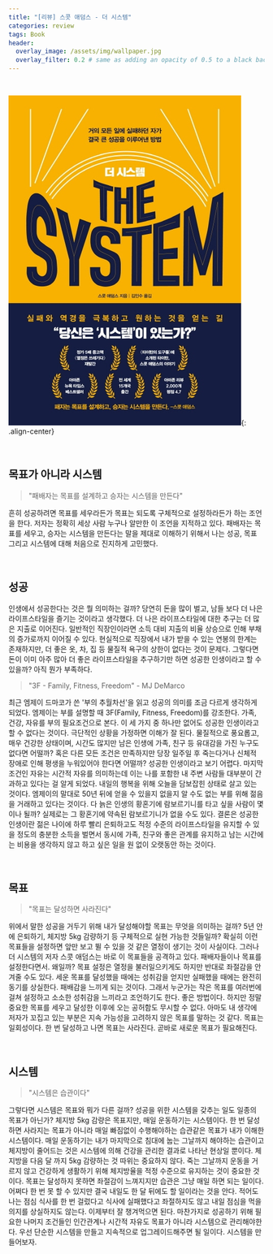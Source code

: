 ```yaml
---
title: "[리뷰] 스콧 애덤스 - 더 시스템"
categories: review
tags: Book
header:
  overlay_image: /assets/img/wallpaper.jpg
  overlay_filter: 0.2 # same as adding an opacity of 0.5 to a black background
---
```


<br>

![png](/assets/img/common/the-system.jpg){: .align-center}

<br>


## 목표가 아니라 시스템

> "패배자는 목표를 설계하고 승자는 시스템을 만든다" 

흔히 성공하려면 목표를 세우라든가 목표는 되도록 구체적으로 설정하라든가 하는 조언을 한다. 저자는 정확히 세상 사람 누구나 알만한 이 조언을 지적하고 있다. 패배자는 목표를 세우고, 승자는 시스템을 만든다는 말을 제대로 이해하기 위해서 나는 성공, 목표 그리고 시스템에 대해 처음으로 진지하게 고민했다.

<br>

## 성공

인생에서 성공한다는 것은 뭘 의미하는 걸까? 당연히 돈을 많이 벌고, 남들 보다 더 나은 라이프스타일을 즐기는 것이라고 생각했다. 더 나은 라이프스타일에 대한 추구는 더 많은 지출로 이어진다. 일반적인 직장인이라면 소득 대비 지출의 비율 상승으로 인해 부채의 증가로까지 이어질 수 있다. 현실적으로 직장에서 내가 받을 수 있는 연봉의 한계는 존재하지만, 더 좋은 옷, 차, 집 등 물질적 욕구의 상한이 없다는 것이 문제다. 그렇다면 돈이 이미 아주 많아 더 좋은 라이프스타일을 추구하기만 하면 성공한 인생이라고 할 수 있을까? 아직 뭔가 부족하다. 

> "3F - Family, Fitness, Freedom" - MJ DeMarco

최근 엠제이 드마코가 쓴 '부의 추월차선'을 읽고 성공의 의미를 조금 다르게 생각하게 되었다. 엠제이는 부를 설명할 때 3F(Family, Fitness, Freedom)를 강조한다. 가족, 건강, 자유를 부의 필요조건으로 본다. 이 세 가지 중 하나만 없어도 성공한 인생이라고 할 수 없다는 것이다. 극단적인 상황을 가정하면 이해가 잘 된다. 물질적으로 풍요롭고, 매우 건강한 상태이며, 시간도 많지만 남은 인생에 가족, 친구 등 유대감을 가진 누구도 없다면 어떨까? 혹은 다른 모든 조건은 만족하지만 당장 일주일 후 죽는다거나 신체적 장애로 인해 평생을 누워있어야 한다면 어떨까? 성공한 인생이라고 보기 어렵다. 마지막 조건인 자유는 시간적 자유를 의미하는데 이는 나를 포함한 내 주변 사람들 대부분이 간과하고 있다는 걸 알게 되었다. 내일의 행복을 위해 오늘을 담보잡힌 상태로 살고 있는 것이다. 엠제이의 말대로 50년 뒤에 얻을 수 있을지 없을지 알 수도 없는 부를 위해 젊음을 거래하고 있다는 것이다. 다 늙은 인생의 황혼기에 람보르기니를 타고 싶을 사람이 몇이나 될까? 실제로는 그 황혼기에 약속된 람보르기니가 없을 수도 있다. 결론은 성공한 인생이란 젊은 나이에 하루 빨리 은퇴하고도 적정 수준의 라이프스타일을 유지할 수 있을 정도의 충분한 소득을 벌면서 동시에 가족, 친구와 좋은 관계를 유지하고 남는 시간에는 비용을 생각하지 않고 하고 싶은 일을 원 없이 오랫동안 하는 것이다. 

<br>

## 목표

> "목표는 달성하면 사라진다"

위에서 말한 성공을 거두기 위해 내가 달성해야할 목표는 무엇을 의미하는 걸까? 5년 안에 은퇴하기, 체지방 5kg 감량하기 등 구체적으로 실현 가능한 것들일까? 확실히 이런 목표들을 설정하면 앞만 보고 뛸 수 있을 것 같은 열정이 생기는 것이 사실이다. 그러나 더 시스템의 저자 스콧 애덤스는 바로 이 목표들을 공격하고 있다. 패배자들이나 목표를 설정한다면서. 왜일까? 목표 설정은 열정을 불러일으키게도 하지만 반대로 좌절감을 안겨줄 수도 있다. 세운 목표를 달성했을 때에는 성취감을 얻지만 실패했을 때에는 완전히 동기를 상실한다. 패배감을 느끼게 되는 것이다. 그래서 누군가는 작은 목표를 여러번에 걸쳐 설정하고 소소한 성취감을 느끼라고 조언하기도 한다. 좋은 방법이다. 하지만 정말 중요한 목표를 세우고 달성한 이후에 오는 공허함도 무시할 수 없다. 아마도 내 생각에 저자가 꼬집고 있는 부분은 지속 가능성을 고려하지 않은 목표를 말하는 것 같다. 목표는 일회성이다. 한 번 달성하고 나면 목표는 사라진다. 곧바로 새로운 목표가 필요해진다. 

<br>

## 시스템

> "시스템은 습관이다"

그렇다면 시스템은 목표와 뭐가 다른 걸까? 성공을 위한 시스템을 갖추는 일도 일종의 목표가 아닌가? 체지방 5kg 감량은 목표지만, 매일 운동하기는 시스템이다. 한 번 달성하면 사라지는 목표가 아니라 매일 빠짐없이 수행해야하는 습관같은 목표가 내가 이해한 시스템이다. 매일 운동하기는 내가 마지막으로 침대에 눕는 그날까지 해야하는 습관이고 체지방이 줄어드는 것은 시스템에 의해 건강을 관리한 결과로 나타난 현상일 뿐이다. 체지방을 다음 달 까지 5kg 감량하는 것 따위는 중요하지 않다. 죽는 그날까지 운동을 거르지 않고 건강하게 생활하기 위해 체지방율을 적정 수준으로 유지하는 것이 중요한 것이다. 목표는 달성하지 못하면 좌절감이 느껴지지만 습관은 그냥 매일 하면 되는 일이다. 어쩌다 한 번 못 할 수 있지만 결국 내일도 한 달 뒤에도 할 일이라는 것을 안다. 적어도 나는 점심 식사를 한 번 걸렀다고 식사에 실패했다고 좌절하지도 않고 내일 점심을 먹을 의지를 상실하지도 않는다. 이제부터 잘 챙겨먹으면 된다. 마찬가지로 성공하기 위해 필요한 나머지 조건들인 인간관계나 시간적 자유도 목표가 아니라 시스템으로 관리해야한다. 우선 단순한 시스템을 만들고 지속적으로 업그레이드해주면 될 일이다. 시스템을 만들어보자.